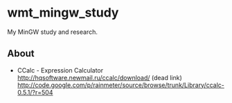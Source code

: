 # wmt_mingw_study
My MinGW study and research.  

## About
- CCalc - Expression Calculator 
http://hqsoftware.newmail.ru/ccalc/download/ (dead link)  
http://code.google.com/p/rainmeter/source/browse/trunk/Library/ccalc-0.5.1/?r=504  

